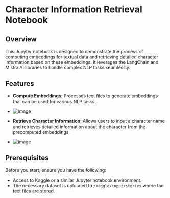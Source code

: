 # Character Information Retrieval Notebook

## Overview
This Jupyter notebook is designed to demonstrate the process of computing embeddings for textual data and retrieving detailed character information based on these embeddings. It leverages the LangChain and MistralAI libraries to handle complex NLP tasks seamlessly.

## Features
- **Compute Embeddings**: Processes text files to generate embeddings that can be used for various NLP tasks.
- ![image](https://github.com/user-attachments/assets/7e5ec5e1-89f3-4c68-8f5d-d2e815cab02a)

- **Retrieve Character Information**: Allows users to input a character name and retrieves detailed information about the character from the precomputed embeddings.
- ![image](https://github.com/user-attachments/assets/fadeca18-2af5-4fcc-b004-4c44d10f3b82)

## Prerequisites
Before you start, ensure you have the following:
- Access to Kaggle or a similar Jupyter notebook environment.
- The necessary dataset is uploaded to `/kaggle/input/stories` where the text files are stored.

